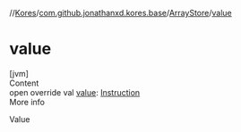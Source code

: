 //[Kores](../../index.md)/[com.github.jonathanxd.kores.base](../index.md)/[ArrayStore](index.md)/[value](value.md)



# value  
[jvm]  
Content  
open override val [value](value.md): [Instruction](../../com.github.jonathanxd.kores/-instruction/index.md)  
More info  


Value

  




